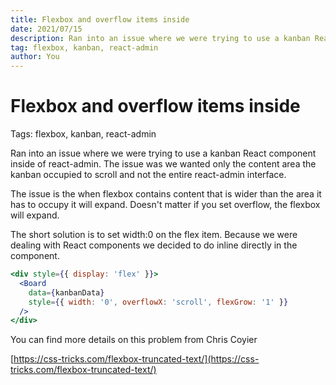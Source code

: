 ```yaml
---
title: Flexbox and overflow items inside
date: 2021/07/15
description: Ran into an issue where we were trying to use a kanban React component inside of react-admin. The issue was we wanted only the content area the kanban occupied to scroll and not the entire react-admin interface.
tag: flexbox, kanban, react-admin
author: You
---
```


# Flexbox and overflow items inside

Tags: flexbox, kanban, react-admin

Ran into an issue where we were trying to use a kanban React component inside of react-admin. The issue was we wanted only the content area the kanban occupied to scroll and not the entire react-admin interface.

The issue is the when flexbox contains content that is wider than the area it has to occupy it will expand. Doesn't matter if you set overflow, the flexbox will expand.

The short solution is to set width:0 on the flex item. Because we were dealing with React components we decided to do inline directly in the component.

```jsx
<div style={{ display: 'flex' }}>
  <Board
    data={kanbanData}
    style={{ width: '0', overflowX: 'scroll', flexGrow: '1' }}
  />
</div>
```

You can find more details on this problem from Chris Coyier

[https://css-tricks.com/flexbox-truncated-text/](https://css-tricks.com/flexbox-truncated-text/)
